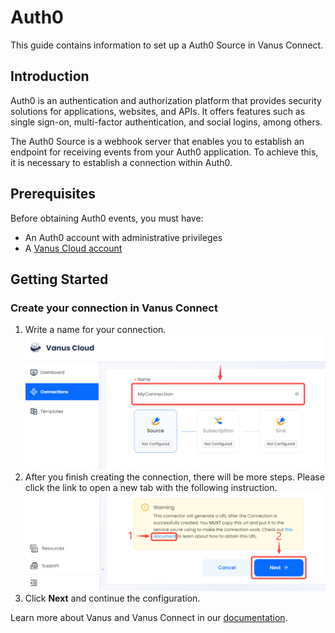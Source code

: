 # Auth0

This guide contains information to set up a Auth0 Source in Vanus Connect.

## Introduction

Auth0 is an authentication and authorization platform that provides security solutions for applications, websites, and APIs. It offers features such as single sign-on, multi-factor authentication, and social logins, among others.

The Auth0 Source is a webhook server that enables you to establish an endpoint for receiving events from your Auth0 application. To achieve this, it is necessary to establish a connection within Auth0.

## Prerequisites

Before obtaining Auth0 events, you must have:

- An Auth0 account with administrative privileges
- A [Vanus Cloud account](https://cloud.vanus.ai)

## Getting Started

### Create your connection in Vanus Connect

1. Write a name for your connection.
![](images/1.png)
2. After you finish creating the connection, there will be more steps. Please click the link to open a new tab with the following instruction.
![](images/2.png)
3. Click **Next** and continue the configuration.


Learn more about Vanus and Vanus Connect in our [documentation](https://docs.vanus.ai).
